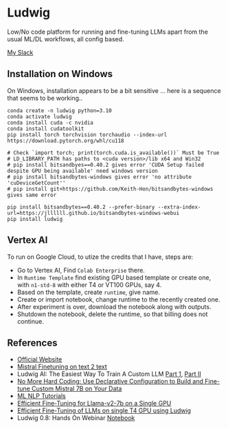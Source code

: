 # Ludwig

Low/No code platform for running and fine-tuning LLMs apart from the usual ML/DL workflows, all config based.

[My Slack](https://app.slack.com/client/T01PN6M1TKK/C01PN6M2RSM)

## Installation on Windows
On Windows, installation appears to be a bit sensitive ... here is a sequence that seems to be working..

```
conda create -n ludwig python=3.10
conda activate ludwig
conda install cuda -c nvidia
conda install cudatoolkit
pip install torch torchvision torchaudio --index-url https://download.pytorch.org/whl/cu118

# Check `import torch; print(torch.cuda.is_available())` Must be True
# LD_LIBRARY_PATH has paths to <cuda version>/lib x64 and Win32
# pip install bitsandbyes==0.40.2 gives error 'CUDA Setup failed despite GPU being available' need windows version
# pip install bitsandbytes-windows gives error 'no attribute 'cuDeviceGetCount''
# pip install git+https://github.com/Keith-Hon/bitsandbytes-windows gives same error

pip install bitsandbytes==0.40.2 --prefer-binary --extra-index-url=https://jllllll.github.io/bitsandbytes-windows-webui
pip install ludwig
```

## Vertex AI
To run on Google Cloud, to utize the credits that I have, steps are:
- Go to Vertex AI, Find `Colab Enterprise` there.
- In `Runtime Template` find existing GPU based template or create one, with `n1-std-8` with either T4 or VT100 GPUs, say 4.
- Based on the template, create `runtime`, give name.
- Create or import notebook, change runtime to the recently created one.
- After experiment is over, download the notebook along with outputs.
- Shutdown the notebook, delete the runtime, so that billing does not continue.

## References
- [Official Website](https://ludwig.ai/latest/)
- [Mistral Finetuning on text 2 text](https://predibase.com/blog/fine-tuning-mistral-7b-on-a-single-gpu-with-ludwig)
- Ludwig AI: The Easiest Way To Train A Custom LLM [Part 1](https://medium.com/mlearning-ai/ludwig-ai-the-easiest-way-to-train-a-custom-llm-part-1-49c7fc134ebc), [Part II](https://medium.com/mlearning-ai/ludwig-ai-the-easiest-way-to-train-a-custom-llm-part-2-caf2235f0689)
- [No More Hard Coding: Use Declarative Configuration to Build and Fine-tune Custom Mistral 7B on Your Data](https://levelup.gitconnected.com/no-more-hard-coding-use-declarative-configuration-to-build-and-fine-tune-custom-llms-on-your-data-6418b243fad7)
- [ML NLP Tutorials](https://www.youtube.com/playlist?list=PL_lyFNnob30u8h9DPXQOyJQ9nGbqwYmZK)
- [Efficient Fine-Tuning for Llama-v2-7b on a Single GPU](https://www.youtube.com/watch?v=g68qlo9Izf0)
- [Efficient Fine-Tuning of LLMs on single T4 GPU using Ludwig](https://community.analyticsvidhya.com/c/datahour/efficient-fine-tuning-of-llms-on-single-t4-gpu-using-ludwig)
- Ludwig 0.8: Hands On Webinar [Notebook](https://colab.research.google.com/drive/1lB4ALmEyvcMycE3Mlnsd7I3bc0zxvk39#scrollTo=xb1aLHZRFrwA)